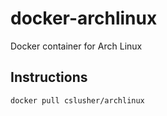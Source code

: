 # docker-archlinux
Docker container for Arch Linux

## Instructions
    docker pull cslusher/archlinux
